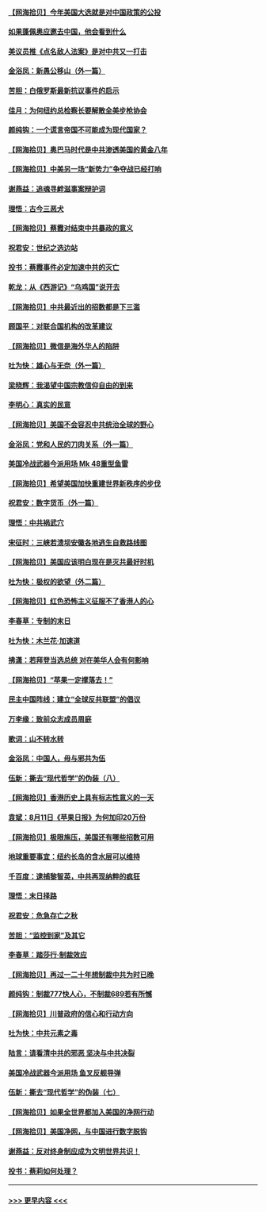 #### [【网海拾贝】今年美国大选就是对中国政策的公投](../pages/nsc993/n12350973.md?t=08231951) 
#### [如果蓬佩奥应邀去中国，他会看到什么](../pages/nsc993/n12350945.md?t=08231951) 
#### [美议员推《点名敌人法案》是对中共又一打击](../pages/nsc993/n12350765.md?t=08231951) 
#### [金浴凤：新愚公移山（外一篇）](../pages/nsc993/n12350253.md?t=08231951) 
#### [苦胆：白俄罗斯最新抗议事件的启示](../pages/nsc993/n12349989.md?t=08231951) 
#### [佳月：为何纽约总检察长要解散全美步枪协会](../pages/nsc993/n12349939.md?t=08231951) 
#### [颜纯钩：一个谎言帝国不可能成为现代国家？](../pages/nsc993/n12349898.md?t=08231951) 
#### [【网海拾贝】奥巴马时代是中共渗透美国的黄金八年](../pages/nsc993/n12349284.md?t=08231951) 
#### [【网海拾贝】中美另一场“新势力”争夺战已经打响](../pages/nsc993/n12346998.md?t=08231951) 
#### [谢燕益：追魂寻衅滋事案辩护词](../pages/nsc993/n12346892.md?t=08231951) 
#### [理悟：古今三恶犬](../pages/nsc993/n12345190.md?t=08231951) 
#### [【网海拾贝】蔡霞对结束中共暴政的意义](../pages/nsc993/n12344263.md?t=08231951) 
#### [祝君安：世纪之选边站](../pages/nsc993/n12342382.md?t=08231951) 
#### [投书：蔡霞事件必定加速中共的灭亡](../pages/nsc993/n12341881.md?t=08231951) 
#### [乾龙：从《西游记》“乌鸡国”说开去](../pages/nsc993/n12341690.md?t=08231951) 
#### [【网海拾贝】中共最近出的招数都是下三滥](../pages/nsc993/n12341593.md?t=08231951) 
#### [顾国平：对联合国机构的改革建议](../pages/nsc993/n12339928.md?t=08231951) 
#### [【网海拾贝】微信是海外华人的陷阱](../pages/nsc993/n12338868.md?t=08231951) 
#### [吐为快：雄心与无奈（外一篇）](../pages/nsc993/n12338132.md?t=08231951) 
#### [梁晓辉：我渴望中国宗教信仰自由的到来](../pages/nsc993/n12336657.md?t=08231951) 
#### [李明心：真实的民意](../pages/nsc993/n12336089.md?t=08231951) 
#### [【网海拾贝】美国不会容忍中共统治全球的野心](../pages/nsc993/n12336063.md?t=08231951) 
#### [金浴凤：党和人民的刀肉关系（外一篇）](../pages/nsc993/n12335834.md?t=08231951) 
#### [美国冷战武器今派用场 Mk 48重型鱼雷](../pages/nsc993/n12335354.md?t=08231951) 
#### [【网海拾贝】希望美国加快重建世界新秩序的步伐](../pages/nsc993/n12334224.md?t=08231951) 
#### [祝君安：数字货币（外一篇）](../pages/nsc993/n12334186.md?t=08231951) 
#### [理悟：中共祸武穴](../pages/nsc993/n12333962.md?t=08231951) 
#### [宋征时：三峡若溃坝安徽各地逃生自救路线图](../pages/nsc993/n12332450.md?t=08231951) 
#### [【网海拾贝】美国应该明白现在是灭共最好时机](../pages/nsc993/n12332313.md?t=08231951) 
#### [吐为快：极权的欲望（外二篇）](../pages/nsc993/n12332089.md?t=08231951) 
#### [【网海拾贝】红色恐怖主义征服不了香港人的心](../pages/nsc993/n12329296.md?t=08231951) 
#### [李春草：专制的末日](../pages/nsc993/n12329079.md?t=08231951) 
#### [吐为快：木兰花‧加速道](../pages/nsc993/n12327366.md?t=08231951) 
#### [拂潇：若拜登当选总统 对在美华人会有何影响](../pages/nsc993/n12295996.md?t=08231951) 
#### [【网海拾贝】“苹果一定撑落去！”](../pages/nsc993/n12326784.md?t=08231951) 
#### [民主中国阵线：建立“全球反共联盟”的倡议](../pages/nsc993/n12324177.md?t=08231951) 
#### [万李缘：致前众志成员周庭](../pages/nsc993/n12324635.md?t=08231951) 
#### [歌词：山不转水转](../pages/nsc993/n12324599.md?t=08231951) 
#### [金浴凤：中国人，毋与邪共为伍](../pages/nsc993/n12324257.md?t=08231951) 
#### [伍新：撕去“现代哲学”的伪装（八）](../pages/nsc993/n12324188.md?t=08231951) 
#### [【网海拾贝】香港历史上具有标志性意义的一天](../pages/nsc993/n12324021.md?t=08231951) 
#### [袁斌：8月11日《苹果日报》为何加印20万份](../pages/nsc993/n12323955.md?t=08231951) 
#### [【网海拾贝】极限施压，美国还有哪些招数可用](../pages/nsc993/n12322512.md?t=08231951) 
#### [地球重要事宜：纽约长岛的含水层可以维持](../pages/nsc993/n12321844.md?t=08231951) 
#### [千百度：逮捕黎智英，中共再现纳粹的疯狂](../pages/nsc993/n12321777.md?t=08231951) 
#### [理悟：末日择路](../pages/nsc993/n12320812.md?t=08231951) 
#### [祝君安：危急存亡之秋](../pages/nsc993/n12320795.md?t=08231951) 
#### [苦胆：“监控到家”及其它](../pages/nsc993/n12320751.md?t=08231951) 
#### [李春草：踏莎行·制裁效应](../pages/nsc993/n12318290.md?t=08231951) 
#### [【网海拾贝】再过一二十年想制裁中共为时已晚](../pages/nsc993/n12318195.md?t=08231951) 
#### [颜纯钩：制裁777快人心，不制裁689若有所憾](../pages/nsc993/n12316912.md?t=08231951) 
#### [【网海拾贝】川普政府的信心和行动方向](../pages/nsc993/n12316673.md?t=08231951) 
#### [吐为快：中共元素之毒](../pages/nsc993/n12316547.md?t=08231951) 
#### [陆言：请看清中共的邪恶 坚决与中共决裂](../pages/nsc993/n12315784.md?t=08231951) 
#### [美国冷战武器今派用场 鱼叉反舰导弹](../pages/nsc993/n12316258.md?t=08231951) 
#### [伍新：撕去“现代哲学”的伪装（七）](../pages/nsc993/n12315846.md?t=08231951) 
#### [【网海拾贝】如果全世界都加入美国的净网行动](../pages/nsc993/n12315588.md?t=08231951) 
#### [【网海拾贝】美国净网，与中国进行数字脱钩](../pages/nsc993/n12312813.md?t=08231951) 
#### [谢燕益：反对终身制应成为文明世界共识！](../pages/nsc993/n12310465.md?t=08231951) 
#### [投书：蔡莉如何处理？](../pages/nsc993/n12310224.md?t=08231951) 

----
#### [ >>> 更早内容 <<< ](../indexes/nsc993-earlier.md)
